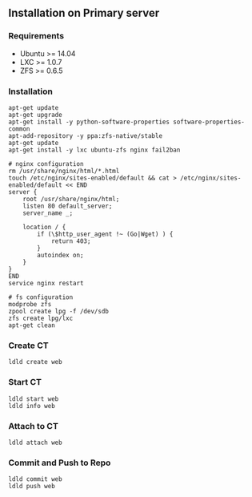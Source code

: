 ## Installation on Primary server

### Requirements

* Ubuntu >= 14.04
* LXC >= 1.0.7
* ZFS >= 0.6.5


### Installation

	apt-get update
	apt-get upgrade
	apt-get install -y python-software-properties software-properties-common
	apt-add-repository -y ppa:zfs-native/stable
	apt-get update
	apt-get install -y lxc ubuntu-zfs nginx fail2ban
	
	# nginx configuration
	rm /usr/share/nginx/html/*.html
	touch /etc/nginx/sites-enabled/default && cat > /etc/nginx/sites-enabled/default << END
	server {
		root /usr/share/nginx/html;
		listen 80 default_server;
		server_name _;
	
		location / {
			if (\$http_user_agent !~ (Go|Wget) ) {
				return 403;
			}
			autoindex on;
		}
	}
	END
	service nginx restart

	# fs configuration
	modprobe zfs
	zpool create lpg -f /dev/sdb
	zfs create lpg/lxc
	apt-get clean


### Create CT

	ldld create web


### Start CT

	ldld start web
	ldld info web


### Attach to CT

	ldld attach web


### Commit and Push to Repo

	ldld commit web
	ldld push web
